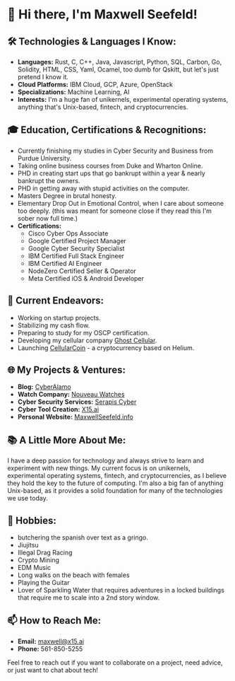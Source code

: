 # 👋 Hi there, I'm Maxwell Seefeld!

## 🛠️ Technologies & Languages I Know:
- **Languages:** Rust, C, C++, Java, Javascript, Python, SQL, Carbon, Go, Solidity, HTML, CSS, Yaml, Ocamel, too dumb for Qskitt, but let's just pretend I know it. 
- **Cloud Platforms:** IBM Cloud, GCP, Azure, OpenStack
- **Specializations:** Machine Learning, AI
- **Interests:** I'm a huge fan of unikernels, experimental operating systems, anything that's Unix-based, fintech, and cryptocurrencies.

## 🎓 Education, Certifications & Recognitions:
- Currently finishing my studies in Cyber Security and Business from Purdue University.
- Taking online business courses from Duke and Wharton Online.
- PHD in creating start ups that go bankrupt within a year & nearly bankrupt the owners.
- PHD in getting away with stupid activities on the computer.
- Masters Degree in brutal honesty.
- Elementary Drop Out in Emotional Control, when I care about someone too deeply. (this was meant for someone close if they read this I'm sober now full time.)
- **Certifications:**
  - Cisco Cyber Ops Associate
  - Google Certified Project Manager
  - Google Cyber Security Specialist
  - IBM Certified Full Stack Engineer
  - IBM Certified AI Engineer
  - NodeZero Certified Seller & Operator
  - Meta Certified iOS & Android Developer

## 🚀 Current Endeavors:
- Working on startup projects.
- Stabilizing my cash flow.
- Preparing to study for my OSCP certification.
- Developing my cellular company [Ghost Cellular](https://ghostcellular.com).
- Launching [CellularCoin](https://cellularcoin.com) - a cryptocurrency based on Helium.

## 🌐 My Projects & Ventures:
- **Blog:** [CyberAlamo](https://cyberalamo.org)
- **Watch Company:** [Nouveau Watches](https://nouveauwatches.com)
- **Cyber Security Services:** [Serapis Cyber](https://serapiscyber.com)
- **Cyber Tool Creation:** [X15.ai](https://x15.ai)
- **Personal Website:** [MaxwellSeefeld.info](https://maxwellseefeld.info)

## 📚 A Little More About Me:
I have a deep passion for technology and always strive to learn and experiment with new things. My current focus is on unikernels, experimental operating systems, fintech, and cryptocurrencies, as I believe they hold the key to the future of computing. I'm also a big fan of anything Unix-based, as it provides a solid foundation for many of the technologies we use today.

## 🎉 Hobbies:
- butchering the spanish over text as a gringo.
- Jiujitsu
- Illegal Drag Racing
- Crypto Mining
- EDM Music
- Long walks on the beach with females
- Playing the Guitar
- Lover of Sparkling Water that requires adventures in a locked buildings that require me to scale into a 2nd story window.

## 📫 How to Reach Me:
- **Email:** [maxwell@x15.ai](mailto:maxwell@x15.ai)
- **Phone:** 561-850-5255

Feel free to reach out if you want to collaborate on a project, need advice, or just want to chat about tech!

